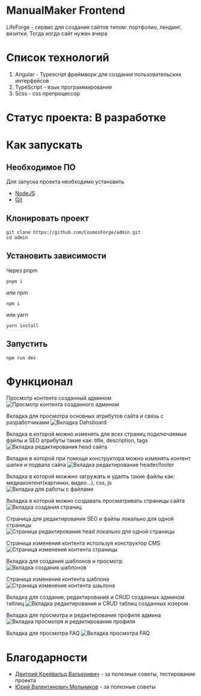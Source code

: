 # ManualMaker Frontend
LifeForge - сервис для создания сайтов типом: портфолио, лендинг, визитки. Тогда когда сайт нужен вчера 

# Список технологий
1. Angular - Typescript фреймворк для создания пользовательских интерфейсов
3. TypeScript - язык программирования
4. Scss - css препроцессор

# Статус проекта: В разработке

# Как запускать
## Необходимое ПО
Для запуска проекта необходимо установить 
- [NodeJS](https://nodejs.org/en/download)
- [Git](https://git-scm.com/downloads)

## Клонировать проект
```
git clone https://github.com/CosmosForge/admin.git
cd admin
```

## Установить зависимости
Через pnpm
```
pnpm i
```

или npm
```
npm i
```

или yarn
```
yarn install
```

## Запустить
```
npm run dev
```

# Функционал
Просмотр контента созданный админом
![Просмотр контента созданного админом](readMeImg/guest.png)

Вкладка для просмотра основных атрибутов сайта и связь с разработчиками
![Вкладка Dahsboard](readMeImg/dashboard.png)

Вкладка в которой можно изменять для всех страниц подключаемые файлы и SEO атрибуты такие как: title, description, tags 
![Вкладка редактирования head сайта](readMeImg/head.png)

Вкладки в которой при помощи конструктора можно изменять контент шапки и подвала сайта
![Вкладка редактирование header/footer](readMeImg/header_footer.png)

Вкладка в которой можжно загружать и удалть такие файлы как: медиаконтент(картинки, видео...), css, js
![Вкладка для работы с файлами](readMeImg/files.png)

Вкладка в которой можно создавать просматривать страницы сайта
![Вкладка создания страниц](readMeImg/pages.png)

Страница для редактирования SEO и файлы локально для одной страницы
![Страница редактирования head локально для одной страницы](readMeImg/page_settings.png)

Страница изменения контента используя конструктор CMS
![Страница изменения контента страницы](readMeImg/page_constructor.png)

Вкладка для создания шаблонов и просмотр
![Вкладка создания шаблонов](readMeImg/templates.png)

Страница изменения контента шаблона
![Страница изменения контента шаьлона](readMeImg/template_constructor.png)

Вкладка для создания, редактирования и CRUD созданных админом таблиц
![Вкладка редактирования и CRUD таблиц созданных юзером]( readMeImg/db.png)

Вкладка для просмотра и редактирования профиля админа
![Вкладка просмотря и редактирования профиля](readMeImg/user.png)

Вкладка для просмотра FAQ
![Вкладка просмотра FAQ](readMeImg/faq.png)

# Благодарности
- [Двитрий Крейвальд Вальеривич](https://github.com/DJDims) - за полезные советы, тестирование проекта
- [Юрий Валентинович Мельников](https://github.com/Dew25) - за полезные советы